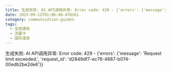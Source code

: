 ```yaml
---
title: 生成失败: AI API调用异常: Error code: 429 - {'errors': {'message': 'Request limit exceeded.', 'request_id': 'f091142e-e4de-4129-9a6b-fa247fe2b141'}}
date: 2025-09-11T01:06:48.478261
category: communication-guides
tags:
  - 全球通信
  - 流量卡
  - 国际漫游
---
```


生成失败: AI API调用异常: Error code: 429 - {'errors': {'message': 'Request limit exceeded.', 'request_id': 'd2849df7-ec76-4687-b074-00edb2be2de6'}}